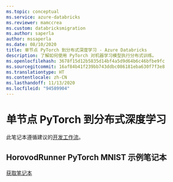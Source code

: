 ```yaml
---
ms.topic: conceptual
ms.service: azure-databricks
ms.reviewer: mamccrea
ms.custom: databricksmigration
ms.author: saperla
author: mssaperla
ms.date: 08/10/2020
title: 单节点 PyTorch 到分布式深度学习 - Azure Databricks
description: 了解如何使用 PyTorch 对机器学习模型执行分布式训练。
ms.openlocfilehash: 3678f15d12b5835d14bf4a5d9d64b6c46bfbe9fc
ms.sourcegitcommit: 16af84b41f239bb743ddbc086181eba630f7f3e8
ms.translationtype: HT
ms.contentlocale: zh-CN
ms.lasthandoff: 11/13/2020
ms.locfileid: "94589904"
---
```

# <a name="single-node-pytorch-to-distributed-deep-learning"></a><a id="mnist-pytorch"> </a><a id="single-node-pytorch-to-distributed-deep-learning"> </a>单节点 PyTorch 到分布式深度学习

此笔记本遵循建议的[开发工作流](horovod-runner.md#development-workflow)。

## <a name="horovodrunner-pytorch-mnist-example-notebook"></a>HorovodRunner PyTorch MNIST 示例笔记本

[获取笔记本](../../../../_static/notebooks/deep-learning/mnist-pytorch.html)